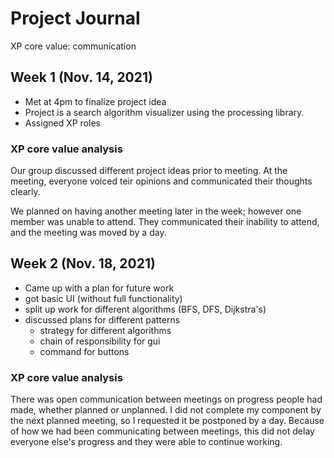 # Project Journal

XP core value: communication

## Week 1 (Nov. 14, 2021)
- Met at 4pm to finalize project idea
- Project is a search algorithm visualizer using the processing library.
- Assigned XP roles

### XP core value analysis
Our group discussed different project ideas prior to meeting. At the meeting, everyone voiced teir opinions and communicated their thoughts clearly. 

We planned on having another meeting later in the week; however one member was unable to attend. They communicated their inability to attend, and the meeting was moved by a day.


## Week 2 (Nov. 18, 2021)
- Came up with a plan for future work
- got basic UI (without full functionality)
- split up work for different algorithms (BFS, DFS, Dijkstra's)
- discussed plans for different patterns
    * strategy for different algorithms
    * chain of responsibility for gui
    * command for buttons

### XP core value analysis
There was open communication between meetings on progress people had made, whether planned or unplanned. I did not complete my component by the next planned meeting, so I requested it be postponed by a day. Because of how we had been communicating between meetings, this did not delay everyone else's progress and they were able to continue working.


